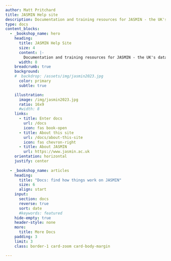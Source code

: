 ```yaml
---
author: Matt Pritchard
title: JASMIN Help site
description: Documentation and training resources for JASMIN - the UK's data analysis facility for environmental science.
type: docs
content_blocks:
  - _bookshop_name: hero
    heading:
      title: JASMIN Help Site
      size: 4
      content: |-
        Documentation and training resources for JASMIN - the UK's data analysis facility for environmental science.
      width: 8
    breadcrumb: true
    background:
    #  backdrop: /assets/img/jasmin2023.jpg
      color: primary
      subtle: true

    illustration:
      image: /img/jasmin2023.jpg
      ratio: 16x9
      #width: 8
    links:
      - title: Enter docs
        url: /docs
        icon: fas book-open
      - title: About this site
        url: /docs/about-this-site
        icon: fas chevron-right
      - title: About JASMIN
        url: https://www.jasmin.ac.uk
    orientation: horizontal
    justify: center
    
  - _bookshop_name: articles
    heading:
      title: "Docs: find how things work on JASMIN"
      size: 6
      align: start
    input:
      section: docs
      reverse: true
      sort: date
      #keywords: featured
    hide-empty: true
    header-style: none
    more:
      title: More Docs
    padding: 3
    limit: 3
    class: border-1 card-zoom card-body-margin

---
```

